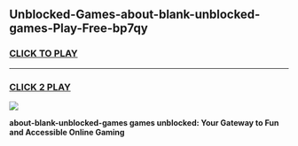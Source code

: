 
## Unblocked-Games-about-blank-unblocked-games-Play-Free-bp7qy
<h3>
<a href="https://premium76.site?title=about-blank-unblocked-games&ref=23A">CLICK TO PLAY</a></h3>
<hr>

<h3>
<a href="https://premium76.site?title=about-blank-unblocked-games&ref=23A">CLICK 2 PLAY</a>
  
</h3>

<a href="https://premium76.site?title=about-blank-unblocked-games&ref=23A"><img src="https://clearcache.store/games.png"></a>


**about-blank-unblocked-games games unblocked: Your Gateway to Fun and Accessible Online Gaming**
